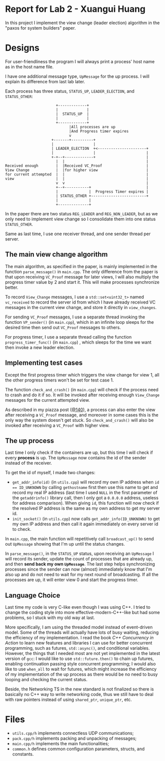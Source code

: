 # Report for Lab 2 - Xuangui Huang

In this project I implement the view change (leader election) algorithm in the "paxos for system builders" paper.

# Designs
For user-friendliness the program I will always print a process' host name as in the host name file.

I have one additional message type, `UpMessage`  for the up process. I will explain its difference from last lab later.

Each process has three status, `STATUS_UP`, `LEADER_ELECTION`, and `STATUS_OTHER`:

```
                       +-------------+
                       |             |
                       |  STATUS_UP  |
                       |             |
                       +-------------+
                             |All processes are up
                             |And Progress timer expires
                             v
                     +-------+----------+
                     |                  |
                     | LEADER_ELECTION  +<----------------------+
                     |                  |                       |
                     +-+--+-------------+                       |
                       |  |                                     |
Received enough        |  |Received VC_Proof                    |
View Change            |  |for higher view                      |
for current attempted  |  |                                     |
view                   |  |                                     |
                       v  v                                     |
                       +--+-----------+                         |
                       |              |  Progress Timer expires |
                       | STATUS_OTHER +-------------------------+
                       |              |
                       +--------------+
```
In the paper there are two status `REG_LEADER` and `REG_NON_LEADER`, but as we only need to implement view change so I consolidate them into one status `STATUS_OTHER`.

Same as last time, I use one receiver thread, and one sender thread per server.

## The main view change algorithm
The main algorithm, as specified in the paper, is mainly implemented in the function `parse_message()` in `main.cpp`. The only difference from the paper is that upon receiving `VC_Proof` message for later views, I will also multiply the progress timer value by 2 and start it. This will make processes synchronize better.

To record `View_Change` messages, I use a `std::set<uint32_t>` named `vc_received` to record the server id from which I have already received VC messages in the current view change, and store it directly in `view_changes`. 

For sending `VC_Proof` messages, I use a separate thread invoking the function `VP_sender()` (in `main.cpp`), which in an infinite loop sleeps for the desired time then send out `VC_Proof` messages to others.

For progress timer, I use a separate thread calling the function `progress_timer_func()` (in `main.cpp`) , which sleeps for the time we want then invoke a new leader election.

## Implementing test cases
Except the first progress timer which triggers the view change for view 1, all the other progress timers won't be set for test case 1.

The function `check_and_crash()` (in `main.cpp`) will check if the process need to crash and do it if so. It will be invoked after receiving enough `View_Change` messages for the current attempted view.

As described in my piazza post ([@140](https://piazza.com/class/k045z0dc7u060f?cid=140)), a process can also enter the view after receiving a `VC_Proof` message, and moreover in some cases this is the only way the system doesn't get stuck. So `check_and_crash()` will also be invoked after receiving a `VC_Proof` with higher view.

## The up process
Last time I only check if the containers are up, but this time I will check if every **process** is up. The `UpMessage` now contains the id of the sender instead of the receiver.

To get the id of myself, I made two changes:

 - `get_addr_info(id)` (in `utils.cpp`) will record my own IP address when `id == ID_UNKNOWN` by calling `gethostname` first then use this name to get and record my real IP address (last time I used `NULL` in the first parameter of the `getaddrinfo()` library call, then I only got a `0.0.0.0` address, useless for address comparison). When giving `id`, this function will now check if the resolved IP address is the same as my own address to get my server id.
 - `init_socket()` (in `utils.cpp`) now calls `get_addr_info(ID_UNKNOWN)` to get my own IP address and then call it again immediately on every server id to check.

In `main.cpp`, the main function will repetitively call `broadcast_up()` to send out `UpMessage` showing that I'm up until the status changes.

In `parse_message()`, in the `STATUS_UP` status, upon receiving an `UpMessage` I will record its sender, update the count of processes that are already up, and then **send back my own `UpMessage`**. The last step helps synchronizing processes since the sender can now (almost) immediately know that I'm also up and do not need to wait for my next round of broadcasting.
If all the processes are up, it will enter view 0 and start the progress timer.

## Language Choice
Last time my code is very C-like even though I was using C++. I tried to change the coding style into more effective-modern-C++\-like but had some problems, so I stuck with my old way at last.

More specifically, I am using the threaded model instead of event-driven model. Some of the threads will actually have lots of busy waiting, reducing the efficiency of my implementation. I read the book *C++ Concurrency in Action* to learn new features and libraries I can use for better concurrent programming, such as futures, `std::async()`, and conditional variables. However, the things that I needed most are not yet implemented in the latest version of `gcc`: I would like to use `std::future.then()` to chain up futures, enabling continuation passing style concurrent programming; I would also like to use `when_all` to wait for futures, which might increase the efficiency of my implementation of the up process as there would be no need to busy looping and checking the current status.

 Beside, the Networking TS in the new standard is not finalized so there is basically no C++ way to write networking code, thus we still have to deal with raw pointers instead of using `shared_ptr`, `unique_ptr`, etc.

# Files

 - `utils.cpp/h` implements connectless UDP communications;
 - `pack.cpp/h` implements packing and unpacking of messages;
 - `main.cpp/h` implements the main functionalities;
 - `common.h` defines common configuration parameters, structs, and constants.
